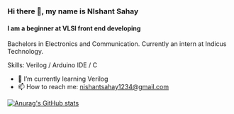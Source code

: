 ### Hi there 👋, my name is NIshant Sahay
#### I am a beginner at VLSI front end developing
Bachelors in Electronics and Communication. Currently an intern at Indicus Technology.

Skills: Verilog / Arduino IDE / C 

- 🌱 I’m currently learning Verilog 
- 📫 How to reach me: nishantsahay1234@gmail.com 

[![Anurag's GitHub stats](https://github-readme-stats.vercel.app/api?username=NishantSahay123)](https://github.com/anuraghazra/github-readme-stats)
